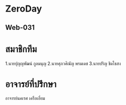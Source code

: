 # ZeroDay
## Web-031

# สมาชิกทีม
1.นายปุญญพัฒน์ กูลมนุญ
2.นายศุภวศิณัญ พรมเดช
3.นายปริญ ชิดไธสง

# อาจารย์ที่ปรึกษา
อาจารย์นคเรศ เครือเอี่ยม